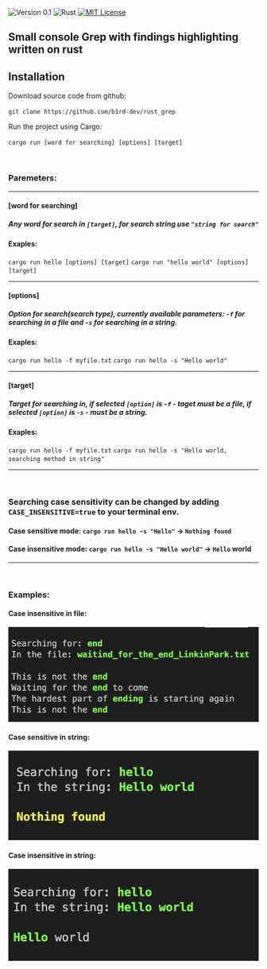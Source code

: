 ![Version 0.1](https://img.shields.io/badge/Version%200.1-FFC832?style=for-the-badge&logoColor=white)
![Rust](https://img.shields.io/badge/Rust-000?style=for-the-badge&logo=rust&logoColor=white)
[![MIT License](https://img.shields.io/badge/MIT%20License-004772?style=for-the-badge&logo=license&logoColor=white)](https://github.com/b1rd-dev/rust_grep/blob/main/LICENSE.md)

## Small console Grep with findings highlighting written on rust

## Installation

Download source code from github: 

`git clone https://github.com/b1rd-dev/rust_grep`

Run the project using Cargo:

`cargo run [word for searching] [options] [target]`

<br />

### Paremeters:

<hr/>

#### [word for searching]

##### Any word for search in `[target]`, for search string use `"string for search"`

#### Exaples:
`cargo run hello [options] [target]`
`cargo run "hello world" [options] [target]`

<hr/>

#### [options]

##### Option for search(search type), currently available parameters: `-f` for searching in a file and `-s` for searching in a string.

#### Exaples:
`cargo run hello -f myfile.txt`
`cargo run hello -s "Hello world"`

<hr/>

#### [target]

##### Target for searching in, if selected `[option]` is `-f` - taget must be a file, if selected `[option]` is `-s` - must be a string.

#### Exaples:
`cargo run hello -f myfile.txt`
`cargo run hello -s "Hello world, searching method in string"`

<hr/>

<br />

### Searching case sensitivity can be changed by adding `CASE_INSENSITIVE=true` to your terminal env.

#### Case sensitive mode: `cargo run hello -s "Hello"` -> `Nothing found`
#### Case insensitive mode: `cargo run hello -s "Hello world"` -> `Hello` world

<hr/>

<br />

### Examples:

#### Case insensitive in file:
[<img src="./exaples/case_insensitive_in_file.png" width="600px"/>](https://github.com/b1rd-dev/rust_grep/blob/main/exaples/case_insensitive_in_file.png)

#### Case sensitive in string:
[<img src="./exaples/case_sensitive_in_string.png" width="600px"/>](https://github.com/b1rd-dev/rust_grep/blob/main/exaples/case_sensitive_in_string.png)

#### Case insensitive in string:

[<img src="./exaples/case_insensitive_in_string.png" width="600px"/>](https://github.com/b1rd-dev/rust_grep/blob/main/exaples/case_insensitive_in_string.png)
